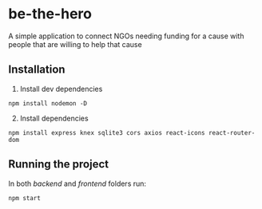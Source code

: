 # be-the-hero
A simple application to connect NGOs needing funding for a cause with people that are willing to help that cause

## Installation

1. Install dev dependencies

```
npm install nodemon -D
```

2. Install dependencies

```
npm install express knex sqlite3 cors axios react-icons react-router-dom
```

## Running the project

In both *backend* and *frontend* folders run:

```
npm start
```
